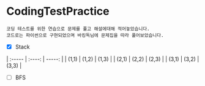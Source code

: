 # CodingTestPractice
```
코딩 테스트를 위한 연습으로 문제를 풀고 해설에대해 적어놓았습니다.
코드로는 파이썬으로 구현되었으며 바킹독님에 문제집을 따라 풀어보았습니다.
```
- [x] Stack</br>

| :----- | :----: | -----: |
| (1,1)  | (1,2)  |  (1,3) |
| (2,1)  | (2,2)  |  (2,3) |
| (3,1)  | (3,2)  |  (3,3) |

- [ ] BFS
